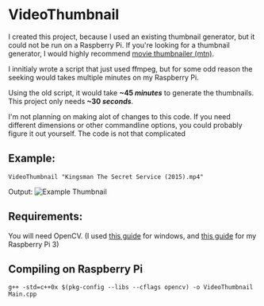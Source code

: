 # VideoThumbnail

I created this project, because I used an existing thumbnail generator, but it could not be run on a Raspberry Pi.
If you're looking for a thumbnail generator, I would highly recommend [movie thumbnailer (mtn)](http://moviethumbnail.sourceforge.net/).

I innitialy wrote a script that just used ffmpeg, but for some odd reason the seeking would takes multiple minutes on my Raspberry Pi.

Using the old script, it would take **~45 _minutes_** to generate the thumbnails.
This project only needs **~30 _seconds_**.

I'm not planning on making alot of changes to this code. If you need different dimensions or other commandline options, you could probably figure it out yourself. The code is not that complicated

Example:
--------

```
VideoThumbnail "Kingsman The Secret Service (2015).mp4"
```
Output:
![Example Thumbnail](http://i.imgur.com/6Aj4Cdf.jpg)





Requirements:
-------------
You will need OpenCV. (I used [this guide](https://www.youtube.com/watch?v=l4372qtZ4dc) for windows, and [this guide](http://www.pyimagesearch.com/2016/04/18/install-guide-raspberry-pi-3-raspbian-jessie-opencv-3/) for my Raspberry Pi 3)

Compiling on Raspberry Pi
-------------------------
```
g++ -std=c++0x $(pkg-config --libs --cflags opencv) -o VideoThumbnail Main.cpp
```

